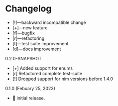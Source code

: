 # Changelog

-   [!]—backward incompatible change
-   [+]—new feature
-   [f]—bugfix
-   [r]—refactoring
-   [t]—test suite improvement
-   [d]—docs improvement

0.2.0-SNAPSHOT
- [+] Added support for enums
- [r] Refactored complete test-suite
- [!] Dropped support for nim versions before 1.4.0

0.1.0 (Febuary 25, 2023)
-   🎉 initial release.


